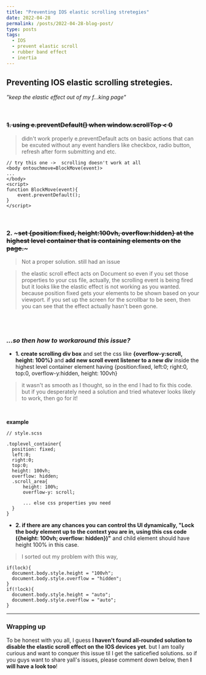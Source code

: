 ```yaml
---
title: "Preventing IOS elastic scrolling stretegies"
date: 2022-04-28
permalink: /posts/2022-04-28-blog-post/
type: posts
tags:
  - IOS
  - prevent elastic scroll
  - rubber band effect
  - inertia
---
```


## Preventing IOS elastic scrolling stretegies.

_"keep the elastic effect out of my f...king page"_

<br/>

### ~~1. using e.preventDefault() when window.scrollTop < 0~~

> didn't work properly
> e.preventDefault acts on basic actions that can be excuted without any event handlers like checkbox, radio button, refresh after form submitting and etc.

```
// try this one ->  scrolling doesn't work at all
<body ontouchmove=BlockMove(event)>
...
</body>
<script>
function BlockMove(event){
    event.preventDefault();
}
</script>
```

<br/>

### 2. ~~~set {position:fixed, height:100vh, overflow:hidden} at the highest level container that is containing elements on the page.~~~

> Not a proper solution. still had an issue

> the elastic scroll effect acts on Document so even if you set those properties to your css file, actually, the scrolling event is being fired but it looks like the elastic effect is not working as you wanted. because position fixed gets your elements to be shown based on your viewport. if you set up the screen for the scrollbar to be seen, then you can see that the effect actually hasn't been gone.

<br/>

<br/>

### **_...so then how to workaround this issue?_**

- **1. create scrolling div box** and set the css like **{overflow-y:scroll, height: 100%}** and **add new scroll event listener to a new div** inside the highest level container element having {position:fixed, left:0; right:0, top:0, overflow-y:hidden, height: 100vh}

> it wasn't as smooth as I thought, so in the end I had to fix this code.
> but if you desperately need a solution and tried whatever looks likely to work, then go for it!

<br/>

**example**

```
// style.scss

.toplevel_container{
  position: fixed;
  left:0;
  right:0;
  top:0;
  height: 100vh;
  overflow: hidden;
  .scroll_area{
      height: 100%;
      overflow-y: scroll;

      ... else css properties you need
  }
}

```

- **2. if there are any chances you can control ths UI dynamically, "Lock the body element up to the context you are in, using this css code ({height: 100vh; overflow: hidden})"** and child element should have height 100% in this case.

> I sorted out my problem with this way,

```
if(lock){
  document.body.style.height = "100vh";
  document.body.style.overflow = "hidden";
}
if(!lock){
  document.body.style.height = "auto";
  document.body.style.overflow = "auto";
}
```

---

### Wrapping up

To be honest with you all, I guess **I haven't found all-rounded solution to disable the elastic scroll effect on the IOS devices yet**.
but I am toally curious and want to conquer this issue til I get the saticefied solutions.
so if you guys want to share yall's issues, please comment down below, then **I will have a look too**!
